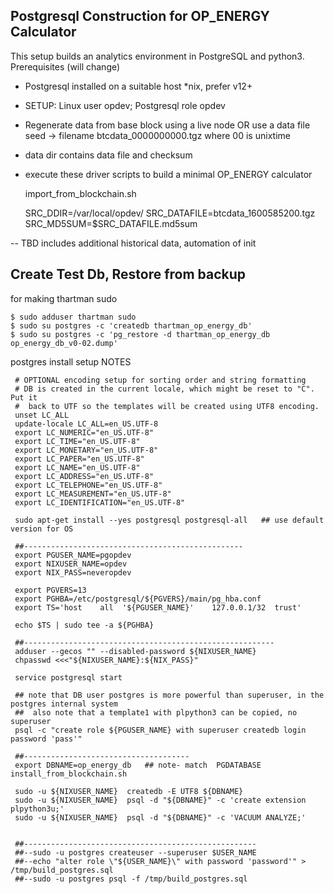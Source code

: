 ## Postgresql Construction for OP_ENERGY Calculator ##

This setup builds an analytics environment in PostgreSQL
and python3.   Prerequisites  (will change)

* Postgresql installed on a suitable host *nix, prefer v12+

* SETUP:  Linux user opdev;  Postgresql role opdev 

* Regenerate data from base block using a live node OR
   use a data file seed -> filename btcdata_0000000000.tgz where 00 is unixtime

* data dir contains data file and checksum  

* execute these driver scripts to build a minimal OP_ENERGY calculator

    import_from_blockchain.sh

    SRC_DDIR=/var/local/opdev/
    SRC_DATAFILE=btcdata_1600585200.tgz
    SRC_MD5SUM=$SRC_DATAFILE.md5sum


--
TBD includes additional historical data, automation of init

## Create Test Db, Restore from backup ##

for making thartman sudo

    $ sudo adduser thartman sudo
    $ sudo su postgres -c 'createdb thartman_op_energy_db'
    $ sudo su postgres -c 'pg_restore -d thartman_op_energy_db op_energy_db_v0-02.dump'


postgres install setup NOTES


     # OPTIONAL encoding setup for sorting order and string formatting
     # DB is created in the current locale, which might be reset to "C". Put it
     #  back to UTF so the templates will be created using UTF8 encoding.
     unset LC_ALL
     update-locale LC_ALL=en_US.UTF-8
     export LC_NUMERIC="en_US.UTF-8"
     export LC_TIME="en_US.UTF-8"
     export LC_MONETARY="en_US.UTF-8"
     export LC_PAPER="en_US.UTF-8"
     export LC_NAME="en_US.UTF-8"
     export LC_ADDRESS="en_US.UTF-8"
     export LC_TELEPHONE="en_US.UTF-8"
     export LC_MEASUREMENT="en_US.UTF-8"
     export LC_IDENTIFICATION="en_US.UTF-8"

     sudo apt-get install --yes postgresql postgresql-all   ## use default version for OS 
 
     ##-------------------------------------------------
     export PGUSER_NAME=pgopdev
     export NIXUSER_NAME=opdev
     export NIX_PASS=neveropdev

     export PGVERS=13
     export PGHBA=/etc/postgresql/${PGVERS}/main/pg_hba.conf
     export TS='host    all  '${PGUSER_NAME}'    127.0.0.1/32  trust'

     echo $TS | sudo tee -a ${PGHBA}

     ##--------------------------------------------------------
     adduser --gecos "" --disabled-password ${NIXUSER_NAME}
     chpasswd <<<"${NIXUSER_NAME}:${NIX_PASS}"

     service postgresql start

     ## note that DB user postgres is more powerful than superuser, in the postgres internal system
     ##  also note that a template1 with plpython3 can be copied, no superuser 
     psql -c "create role ${PGUSER_NAME} with superuser createdb login password 'pass'"

     ##-------------------------------------
     export DBNAME=op_energy_db   ## note- match  PGDATABASE  install_from_blockchain.sh

     sudo -u ${NIXUSER_NAME}  createdb -E UTF8 ${DBNAME}
     sudo -u ${NIXUSER_NAME}  psql -d "${DBNAME}" -c 'create extension plpython3u;'
     sudo -u ${NIXUSER_NAME}  psql -d "${DBNAME}" -c 'VACUUM ANALYZE;'


     ##----------------------------------------------------
     ##--sudo -u postgres createuser --superuser $USER_NAME
     ##--echo "alter role \"${USER_NAME}\" with password 'password'" > /tmp/build_postgres.sql
     ##--sudo -u postgres psql -f /tmp/build_postgres.sql
